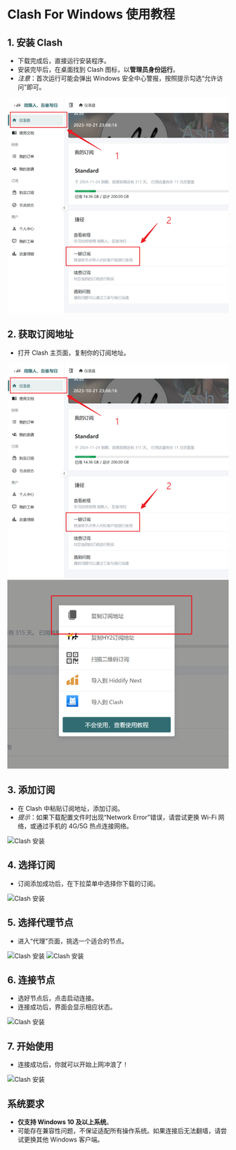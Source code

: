 # Clash For Windows 使用教程

## 1. 安装 Clash
- 下载完成后，直接运行安装程序。
- 安装完毕后，在桌面找到 Clash 图标，以**管理员身份运行**。
- *注意*：首次运行可能会弹出 Windows 安全中心警报，按照提示勾选“允许访问”即可。

 ![alt text](image.png)

## 2. 获取订阅地址
- 打开 Clash 主页面，复制你的订阅地址。

![alt text](image-1.png)
![alt text](image-2.png)

## 3. 添加订阅
- 在 Clash 中粘贴订阅地址，添加订阅。
- *提示*：如果下载配置文件时出现“Network Error”错误，请尝试更换 Wi-Fi 网络，或通过手机的 4G/5G 热点连接网络。

 ![Clash 安装](4.avif)

## 4. 选择订阅
- 订阅添加成功后，在下拉菜单中选择你下载的订阅。

 ![Clash 安装](5.avif)

## 5. 选择代理节点
- 进入“代理”页面，挑选一个适合的节点。

 ![Clash 安装](6.avif)
 ![Clash 安装](7.avif)

## 6. 连接节点
- 选好节点后，点击启动连接。
- 连接成功后，界面会显示相应状态。

 ![Clash 安装](8.avif)

## 7. 开始使用
- 连接成功后，你就可以开始上网冲浪了！

 ![Clash 安装](9.avif)

## 系统要求
- **仅支持 Windows 10 及以上系统**。
- 可能存在兼容性问题，不保证适配所有操作系统。如果连接后无法翻墙，请尝试更换其他 Windows 客户端。